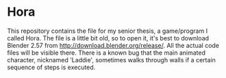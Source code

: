 # Hora
This repository contains the file for my senior thesis, a game/program I called Hora. The file is a little bit old, so to open it, it's best to download Blender 2.57 from http://download.blender.org/release/. All the actual code files will be visible there. 
There is a known bug that the main animated character, nicknamed 'Laddie', sometimes walks through walls if a certain sequence of steps is executed.